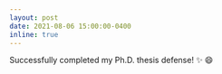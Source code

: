 ```yaml
---
layout: post
date: 2021-08-06 15:00:00-0400
inline: true
---
```


Successfully completed my Ph.D. thesis defense! :sparkles: :smile:
